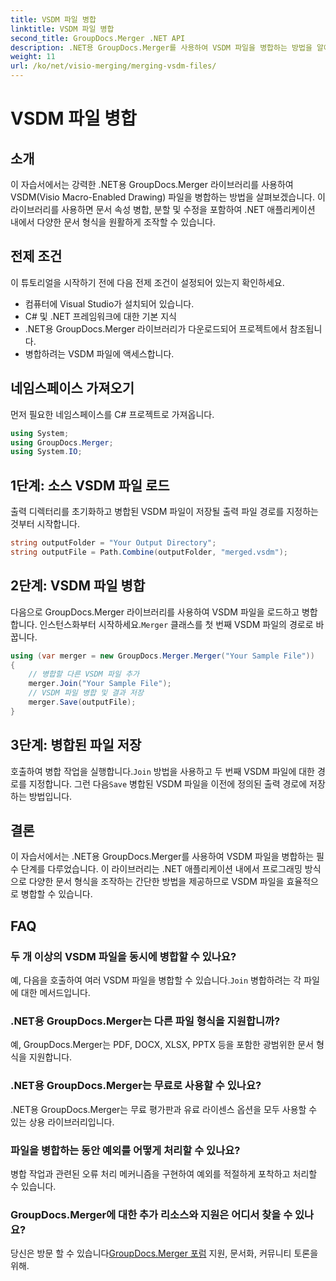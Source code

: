 ```yaml
---
title: VSDM 파일 병합
linktitle: VSDM 파일 병합
second_title: GroupDocs.Merger .NET API
description: .NET용 GroupDocs.Merger를 사용하여 VSDM 파일을 병합하는 방법을 알아보세요. 사용하기 쉬운 이 라이브러리로 문서 관리 작업을 단순화하세요.
weight: 11
url: /ko/net/visio-merging/merging-vsdm-files/
---
```


# VSDM 파일 병합

## 소개
이 자습서에서는 강력한 .NET용 GroupDocs.Merger 라이브러리를 사용하여 VSDM(Visio Macro-Enabled Drawing) 파일을 병합하는 방법을 살펴보겠습니다. 이 라이브러리를 사용하면 문서 속성 병합, 분할 및 수정을 포함하여 .NET 애플리케이션 내에서 다양한 문서 형식을 원활하게 조작할 수 있습니다.
## 전제 조건
이 튜토리얼을 시작하기 전에 다음 전제 조건이 설정되어 있는지 확인하세요.
- 컴퓨터에 Visual Studio가 설치되어 있습니다.
- C# 및 .NET 프레임워크에 대한 기본 지식
- .NET용 GroupDocs.Merger 라이브러리가 다운로드되어 프로젝트에서 참조됩니다.
- 병합하려는 VSDM 파일에 액세스합니다.

## 네임스페이스 가져오기
먼저 필요한 네임스페이스를 C# 프로젝트로 가져옵니다.
```csharp
using System; 
using GroupDocs.Merger;
using System.IO;
```
## 1단계: 소스 VSDM 파일 로드
출력 디렉터리를 초기화하고 병합된 VSDM 파일이 저장될 출력 파일 경로를 지정하는 것부터 시작합니다.
```csharp
string outputFolder = "Your Output Directory";
string outputFile = Path.Combine(outputFolder, "merged.vsdm");
```
## 2단계: VSDM 파일 병합
 다음으로 GroupDocs.Merger 라이브러리를 사용하여 VSDM 파일을 로드하고 병합합니다. 인스턴스화부터 시작하세요.`Merger` 클래스를 첫 번째 VSDM 파일의 경로로 바꿉니다.
```csharp
using (var merger = new GroupDocs.Merger.Merger("Your Sample File"))
{
    // 병합할 다른 VSDM 파일 추가
    merger.Join("Your Sample File");
    // VSDM 파일 병합 및 결과 저장
    merger.Save(outputFile);
}
```
## 3단계: 병합된 파일 저장
호출하여 병합 작업을 실행합니다.`Join` 방법을 사용하고 두 번째 VSDM 파일에 대한 경로를 지정합니다. 그런 다음`Save` 병합된 VSDM 파일을 이전에 정의된 출력 경로에 저장하는 방법입니다.

## 결론
이 자습서에서는 .NET용 GroupDocs.Merger를 사용하여 VSDM 파일을 병합하는 필수 단계를 다루었습니다. 이 라이브러리는 .NET 애플리케이션 내에서 프로그래밍 방식으로 다양한 문서 형식을 조작하는 간단한 방법을 제공하므로 VSDM 파일을 효율적으로 병합할 수 있습니다.

## FAQ
### 두 개 이상의 VSDM 파일을 동시에 병합할 수 있나요?
 예, 다음을 호출하여 여러 VSDM 파일을 병합할 수 있습니다.`Join` 병합하려는 각 파일에 대한 메서드입니다.
### .NET용 GroupDocs.Merger는 다른 파일 형식을 지원합니까?
예, GroupDocs.Merger는 PDF, DOCX, XLSX, PPTX 등을 포함한 광범위한 문서 형식을 지원합니다.
### .NET용 GroupDocs.Merger는 무료로 사용할 수 있나요?
.NET용 GroupDocs.Merger는 무료 평가판과 유료 라이센스 옵션을 모두 사용할 수 있는 상용 라이브러리입니다.
### 파일을 병합하는 동안 예외를 어떻게 처리할 수 있나요?
병합 작업과 관련된 오류 처리 메커니즘을 구현하여 예외를 적절하게 포착하고 처리할 수 있습니다.
### GroupDocs.Merger에 대한 추가 리소스와 지원은 어디서 찾을 수 있나요?
 당신은 방문 할 수 있습니다[GroupDocs.Merger 포럼](https://forum.groupdocs.com/c/merger/32) 지원, 문서화, 커뮤니티 토론을 위해.